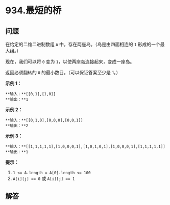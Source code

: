 # 934.最短的桥

## 问题

在给定的二维二进制数组 `A` 中，存在两座岛。（岛是由四面相连的 `1` 形成的一个最大组。）

现在，我们可以将 `0` 变为 `1`，以使两座岛连接起来，变成一座岛。

返回必须翻转的 `0` 的最小数目。（可以保证答案至少是 1。）

**示例 1：**

```
**输入：**[[0,1],[1,0]]
**输出：**1

```

**示例 2：**

```
**输入：**[[0,1,0],[0,0,0],[0,0,1]]
**输出：**2

```

**示例 3：**

```
**输入：**[[1,1,1,1,1],[1,0,0,0,1],[1,0,1,0,1],[1,0,0,0,1],[1,1,1,1,1]]
**输出：**1
```

**提示：**

1. `1 <= A.length = A[0].length <= 100`
2. `A[i][j] == 0` 或 `A[i][j] == 1`



## 解答

